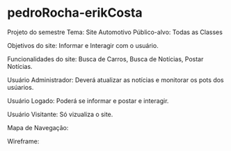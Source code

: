 # pedroRocha-erikCosta
Projeto do semestre
Tema:
Site Automotivo
Público-alvo:
Todas as Classes

Objetivos do site:
Informar e Interagir com o usuário.

Funcionalidades do site:
Busca de Carros, Busca de Notícias, Postar Notícias.

Usuário Administrador:
Deverá atualizar as notícias e monitorar os pots dos usúarios.

Usuário Logado:
Poderá se informar e postar e interagir.

Usuário Visitante:
Só vizualiza o site.

Mapa de Navegação:

Wireframe:
